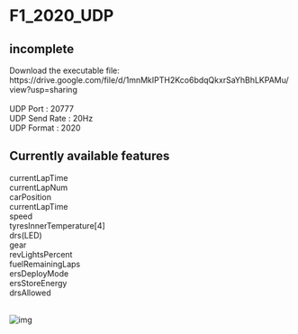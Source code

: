 # F1_2020_UDP
<h2>incomplete</h2>
Download the executable file:
https://drive.google.com/file/d/1mnMkIPTH2Kco6bdqQkxrSaYhBhLKPAMu/view?usp=sharing
<br>
<br>UDP Port : 20777<br>
UDP Send Rate : 20Hz<br>
UDP Format : 2020<br>

<h2>Currently available features</h2>
currentLapTime<br>
currentLapNum<br>
carPosition<br>
currentLapTime<br>
speed<br>
tyresInnerTemperature[4]<br>
drs(LED)<br>
gear<br>
revLightsPercent<br>
fuelRemainingLaps<br>
ersDeployMode<br>
ersStoreEnergy<br>
drsAllowed<br><br>


![img](https://user-images.githubusercontent.com/81542666/136499094-c50ece79-f2d8-4e48-8cb5-420cf1343dcf.png)


